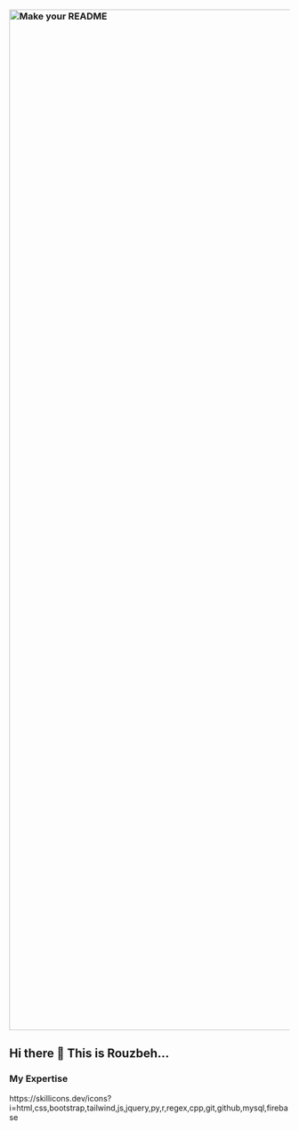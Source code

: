 ### <img width="1834" alt="Make your README" src="https://github.com/Rouzbehfarzinfar/rouzbehfarzinfar/assets/73777520/093e1475-6f9b-48aa-b71b-9a97461417e6">

<h2>Hi there 👋 This is Rouzbeh...</h2>

<!--
**Rouzbehfarzinfar/rouzbehfarzinfar** is a ✨ _special_ ✨ repository because its `README.md` (this file) appears on your GitHub profile.

Here are some ideas to get you started:

- 🔭 I’m currently working on ...
- 🌱 I’m currently learning ...
- 👯 I’m looking to collaborate on ...
- 🤔 I’m looking for help with ...
- 💬 Ask me about ...
- 📫 How to reach me: ...
- 😄 Pronouns: ...
- ⚡ Fun fact: ...
-->
<h3>My Expertise</h3>
<p>https://skillicons.dev/icons?i=html,css,bootstrap,tailwind,js,jquery,py,r,regex,cpp,git,github,mysql,firebase</p>

